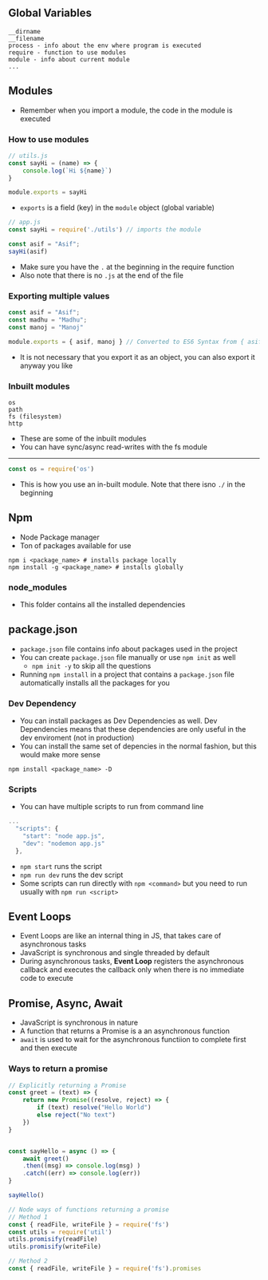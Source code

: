 ## Global Variables
```
__dirname
__filename 
process - info about the env where program is executed
require - function to use modules
module - info about current module
...
```

## Modules
* Remember when you import a module, the code in the module is executed
### How to use modules
```js
// utils.js
const sayHi = (name) => {
    console.log(`Hi ${name}`)
}

module.exports = sayHi
```
* `exports` is a field (key) in the `module` object (global variable)
```js
// app.js
const sayHi = require('./utils') // imports the module

const asif = "Asif";
sayHi(asif)
```
* Make sure you have the `.` at the beginning in the require function
* Also note that there is no `.js` at the end of the file

### Exporting multiple values
```js
const asif = "Asif";
const madhu = "Madhu";
const manoj = "Manoj"

module.exports = { asif, manoj } // Converted to ES6 Syntax from { asif: asif, manoj: manoj }
```
* It is not necessary that you export it as an object, you can also export it anyway you like
### Inbuilt modules
```
os
path
fs (filesystem)
http
```
* These are some of the inbuilt modules
* You can have sync/async read-writes with the fs module
___
```js
const os = require('os')
```
* This is how you use an in-built module. Note that there isno `./` in the beginning

## Npm
* Node Package manager
* Ton of packages available for use
```
npm i <package_name> # installs package locally
npm install -g <package_name> # installs globally
```
### node_modules
* This folder contains all the installed dependencies
## package.json
* `package.json` file contains info about packages used in the project
* You can create `package.json` file manually or use `npm init` as well
    * `npm init -y` to skip all the questions
* Running `npm install` in a project that contains a `package.json` file automatically installs all the packages for you
### Dev Dependency
* You can install packages as Dev Dependencies as well. Dev Dependencies means that these dependencies are only useful in the dev enviroment (not in production)
* You can install the same set of depencies in the normal fashion, but this would make more sense
```
npm install <package_name> -D   
```
### Scripts
* You can have multiple scripts to run from command line
```js
...
  "scripts": {
    "start": "node app.js",
    "dev": "nodemon app.js"
  },
```
* `npm start` runs the script
* `npm run dev` runs the dev script
* Some scripts can run directly with `npm <command>` but you need to run usually with `npm run <script>`

## Event Loops
* Event Loops are like an internal thing in JS, that takes care of asynchronous tasks
* JavaScript is synchronous and single threaded by default
* During asynchronous tasks, **Event Loop** registers the asynchronous callback and executes the callback only when there is no immediate code to execute

## Promise, Async, Await
* JavaScript is synchronous in nature
* A function that returns a Promise is a an asynchronous function
* `await` is used to wait for the asynchronous functiion to complete first and then execute

### Ways to return a promise
```js
// Explicitly returning a Promise
const greet = (text) => {
    return new Promise((resolve, reject) => {
        if (text) resolve("Hello World")
        else reject("No text")
    })
}


const sayHello = async () => {
    await greet()
    .then((msg) => console.log(msg) )
    .catch((err) => console.log(err))
}

sayHello()
```
```js
// Node ways of functions returning a promise
// Method 1
const { readFile, writeFile } = require('fs')
const utils = require('util')
utils.promisify(readFile)
utils.promisify(writeFile)

// Method 2
const { readFile, writeFile } = require('fs').promises

```